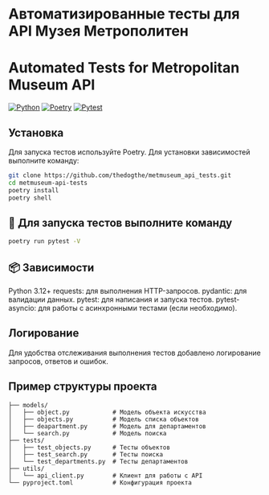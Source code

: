 # Автоматизированные тесты для API Музея Метрополитен

# Automated Tests for Metropolitan Museum API

[![Python](https://img.shields.io/badge/python-3.12-blue.svg)](https://www.python.org/)
[![Poetry](https://img.shields.io/badge/poetry-dependency%20manager-orange.svg)](https://python-poetry.org/)
[![Pytest](https://img.shields.io/badge/pytest-testing%20framework-green.svg)](https://docs.pytest.org/)

## Установка

Для запуска тестов используйте Poetry. Для установки зависимостей выполните команду:

```bash
git clone https://github.com/thedogthe/metmuseum_api_tests.git
cd metmuseum-api-tests
poetry install
poetry shell
```

## 🚀  Для запуска тестов выполните команду

```bash
poetry run pytest -V
```

## 📦 Зависимости

Python 3.12+
requests: для выполнения HTTP-запросов.
pydantic: для валидации данных.
pytest: для написания и запуска тестов.
pytest-asyncio: для работы с асинхронными тестами (если необходимо).

## Логирование

Для удобства отслеживания выполнения тестов добавлено логирование запросов, ответов и ошибок.

## Пример структуры проекта

```metmuseum-api-tests/
├── models/
│   ├── object.py            # Модель объекта искусства
│   ├── objects.py           # Модель списка объектов
│   ├── deapartment.py       # Модель для департаментов
│   └── search.py            # Модель поиска
├── tests/
│   ├── test_objects.py      # Тесты объектов
│   ├── test_search.py       # Тесты поиска
│   └── test_departments.py  # Тесты департаментов
├── utils/
│   └── api_client.py        # Клиент для работы с API
└── pyproject.toml           # Конфигурация проекта
```